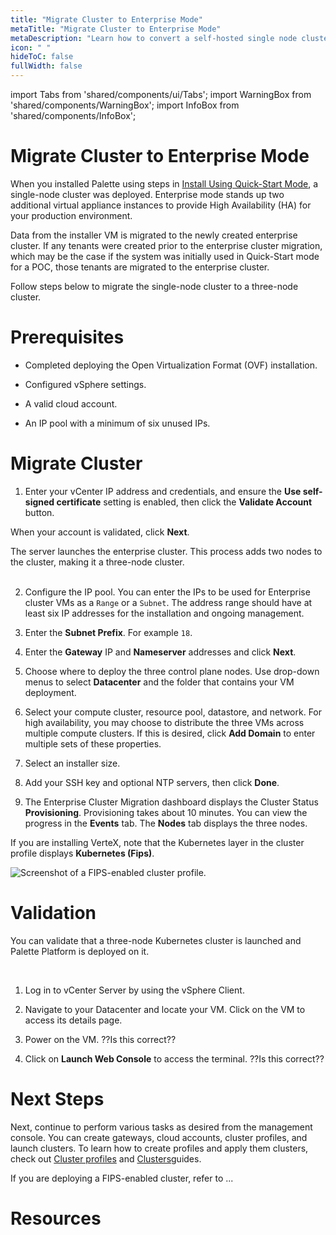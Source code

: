 ```yaml
---
title: "Migrate Cluster to Enterprise Mode"
metaTitle: "Migrate Cluster to Enterprise Mode"
metaDescription: "Learn how to convert a self-hosted single node cluster to a highly available three-node cluster."
icon: " "
hideToC: false
fullWidth: false
---
```


import Tabs from 'shared/components/ui/Tabs';
import WarningBox from 'shared/components/WarningBox';
import InfoBox from 'shared/components/InfoBox';

# Migrate Cluster to Enterprise Mode

When you installed Palette using steps in [Install Using Quick-Start Mode](/vertex/install-using-quick-start-mode), a single-node cluster was deployed. Enterprise mode stands up two additional virtual appliance instances to provide High Availability (HA) for your production environment.  

Data from the installer VM is migrated to the newly created enterprise cluster. If any tenants were created prior to the enterprise cluster migration, which may be the case if the system was initially used in Quick-Start mode for a POC, those tenants are migrated to the enterprise cluster.

Follow steps below to migrate the single-node cluster to a three-node cluster. 

# Prerequisites

- Completed deploying the Open Virtualization Format (OVF) installation.


- Configured vSphere settings.


- A valid cloud account.


- An IP pool with a minimum of six unused IPs.


# Migrate Cluster

1. Enter your vCenter IP address and credentials, and ensure the **Use self-signed certificate** setting is enabled, then click the **Validate Account** button. 

  When your account is validated, click **Next**.     

  The server launches the enterprise cluster. This process adds two nodes to the cluster, making it a three-node cluster.<br /><br />


2. Configure the IP pool. You can enter the IPs to be used for Enterprise cluster VMs as a `Range` or a `Subnet`. The address range should have at least six IP addresses for the installation and ongoing management.


3. Enter the **Subnet Prefix**. For example `18`.


4. Enter the **Gateway** IP and **Nameserver** addresses and click **Next**.


5. Choose where to deploy the three control plane nodes. Use drop-down menus to select **Datacenter** and the folder that contains your VM deployment.


6. Select your compute cluster, resource pool, datastore, and network. For high availability, you may choose to distribute the three VMs across multiple compute clusters. If this is desired, click **Add Domain** to enter multiple sets of these properties.


7. Select an installer size. 


8. Add your SSH key and optional NTP servers, then click **Done**.


9. The Enterprise Cluster Migration dashboard displays the Cluster Status **Provisioning**. Provisioning takes about 10 minutes. You can view the progress in the **Events** tab. The **Nodes** tab displays the three nodes. 

  If you are installing VerteX, note that the Kubernetes layer in the cluster profile displays **Kubernetes (Fips)**.

  ![Screenshot of a FIPS-enabled cluster profile.](/vertex_cluster-profile-k8s-fips.png) 

# Validation

You can validate that a three-node Kubernetes cluster is launched and Palette Platform is deployed on it. 

<br />

1. Log in to vCenter Server by using the vSphere Client.


2. Navigate to your Datacenter and locate your VM. Click on the VM to access its details page. 


3. Power on the VM. ??Is this correct??


4. Click on **Launch Web Console** to access the terminal. ??Is this correct??


# Next Steps

Next, continue to perform various tasks as desired from the management console. You can create gateways, cloud accounts, cluster profiles, and launch clusters. To learn how to create profiles and apply them clusters, check out [Cluster profiles](/cluster-profiles/task-define-profile) and [Clusters](/clusters)guides. 

If you are deploying a FIPS-enabled cluster, refer to ... 


# Resources 

<br />


<br />


<br />


<br />